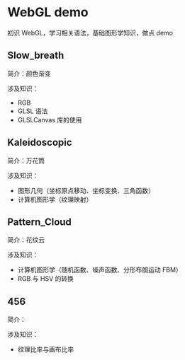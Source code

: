 # WebGL demo
初识 WebGL，学习相关语法，基础图形学知识，做点 demo


## Slow_breath
简介：颜色渐变

涉及知识：
  - RGB
  - GLSL 语法
  - GLSLCanvas 库的使用

## Kaleidoscopic
简介：万花筒

涉及知识：
  - 图形几何（坐标原点移动、坐标变换、三角函数）
  - 计算机图形学（纹理映射）

## Pattern_Cloud
简介：花纹云

涉及知识：
  - 计算机图形学（随机函数、噪声函数、分形布朗运动 FBM）
  - RGB 与 HSV 的转换

## 456
简介：

涉及知识：
  - 纹理比率与画布比率
